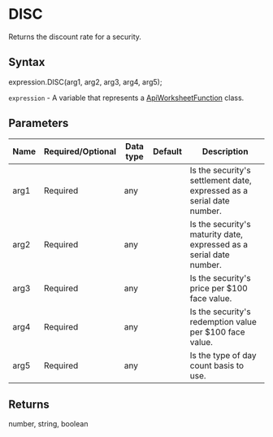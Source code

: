 # DISC

Returns the discount rate for a security.

## Syntax

expression.DISC(arg1, arg2, arg3, arg4, arg5);

`expression` - A variable that represents a [ApiWorksheetFunction](../ApiWorksheetFunction.md) class.

## Parameters

| **Name** | **Required/Optional** | **Data type** | **Default** | **Description** |
| ------------- | ------------- | ------------- | ------------- | ------------- |
| arg1 | Required | any |  | Is the security's settlement date, expressed as a serial date number. |
| arg2 | Required | any |  | Is the security's maturity date, expressed as a serial date number. |
| arg3 | Required | any |  | Is the security's price per $100 face value. |
| arg4 | Required | any |  | Is the security's redemption value per $100 face value. |
| arg5 | Required | any |  | Is the type of day count basis to use. |

## Returns

number, string, boolean